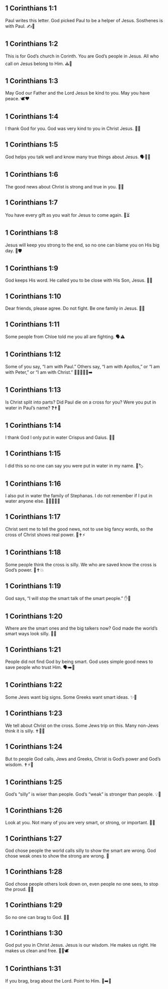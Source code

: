 ## 1 Corinthians 1:1
Paul writes this letter. God picked Paul to be a helper of Jesus. Sosthenes is with Paul. ✍️🙏
## 1 Corinthians 1:2
This is for God’s church in Corinth. You are God’s people in Jesus. All who call on Jesus belong to Him. ⛪🙌
## 1 Corinthians 1:3
May God our Father and the Lord Jesus be kind to you. May you have peace. 🕊️❤️
## 1 Corinthians 1:4
I thank God for you. God was very kind to you in Christ Jesus. 🙏😊
## 1 Corinthians 1:5
God helps you talk well and know many true things about Jesus. 🗣️🧠✨
## 1 Corinthians 1:6
The good news about Christ is strong and true in you. 📖✅
## 1 Corinthians 1:7
You have every gift as you wait for Jesus to come again. 🎁⏳
## 1 Corinthians 1:8
Jesus will keep you strong to the end, so no one can blame you on His big day. 💪🛡️
## 1 Corinthians 1:9
God keeps His word. He called you to be close with His Son, Jesus. 🤝💖
## 1 Corinthians 1:10
Dear friends, please agree. Do not fight. Be one family in Jesus. 🤍🧩
## 1 Corinthians 1:11
Some people from Chloe told me you all are fighting. 🗣️⚠️
## 1 Corinthians 1:12
Some of you say, “I am with Paul.” Others say, “I am with Apollos,” or “I am with Peter,” or “I am with Christ.” 🧍🧍‍♂️🧍‍♀️➡️
## 1 Corinthians 1:13
Is Christ split into parts? Did Paul die on a cross for you? Were you put in water in Paul’s name? ❓✝️🚫
## 1 Corinthians 1:14
I thank God I only put in water Crispus and Gaius. 🙏💧
## 1 Corinthians 1:15
I did this so no one can say you were put in water in my name. 🚫🏷️
## 1 Corinthians 1:16
I also put in water the family of Stephanas. I do not remember if I put in water anyone else. 👨‍👩‍👧‍👦💧
## 1 Corinthians 1:17
Christ sent me to tell the good news, not to use big fancy words, so the cross of Christ shows real power. 📣✝️⚡
## 1 Corinthians 1:18
Some people think the cross is silly. We who are saved know the cross is God’s power. 🤔✝️💥
## 1 Corinthians 1:19
God says, “I will stop the smart talk of the smart people.” ✋🧠
## 1 Corinthians 1:20
Where are the smart ones and the big talkers now? God made the world’s smart ways look silly. 🧐🤷
## 1 Corinthians 1:21
People did not find God by being smart. God uses simple good news to save people who trust Him. 🗣️➡️💖
## 1 Corinthians 1:22
Some Jews want big signs. Some Greeks want smart ideas. ✨🧠
## 1 Corinthians 1:23
We tell about Christ on the cross. Some Jews trip on this. Many non-Jews think it is silly. ✝️🧱🤷
## 1 Corinthians 1:24
But to people God calls, Jews and Greeks, Christ is God’s power and God’s wisdom. ✝️⚡🧠
## 1 Corinthians 1:25
God’s “silly” is wiser than people. God’s “weak” is stronger than people. 💡💪
## 1 Corinthians 1:26
Look at you. Not many of you are very smart, or strong, or important. 👀🙂
## 1 Corinthians 1:27
God chose people the world calls silly to show the smart are wrong. God chose weak ones to show the strong are wrong. 🔄
## 1 Corinthians 1:28
God chose people others look down on, even people no one sees, to stop the proud. 🌱👀
## 1 Corinthians 1:29
So no one can brag to God. 🚫😤
## 1 Corinthians 1:30
God put you in Christ Jesus. Jesus is our wisdom. He makes us right. He makes us clean and free. 🙌🧼🕊️
## 1 Corinthians 1:31
If you brag, brag about the Lord. Point to Him. 📣➡️🙏
